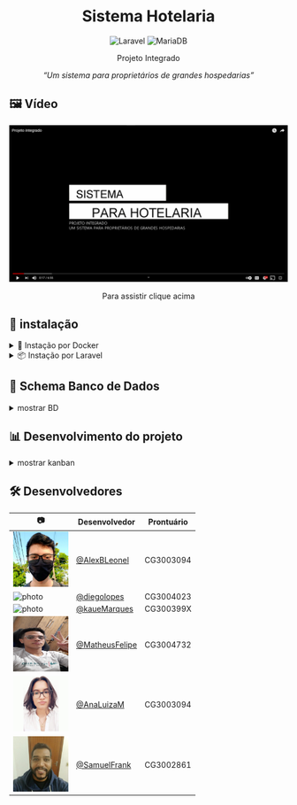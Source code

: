 <div align="center"  id="header">
    <h1 align="center"> Sistema Hotelaria</h1>

<div id="badges">

![Laravel](https://img.shields.io/badge/laravel-%23FF2D20.svg?style=for-the-badge&logo=laravel&logoColor=white)
![MariaDB](https://img.shields.io/badge/MariaDB-003545?style=for-the-badge&logo=mariadb&logoColor=white)


</div>

<p align="center">Projeto Integrado</p>
<p align="center">
  <i>“Um sistema para proprietários de grandes hospedarias”</i>
</p>

</div>




## 🖼️ Vídeo

<div align="center">
            
[![Assista o vídeo](./assetsDoc/yt-player.png)](https://youtu.be/nfRHwH5vm58 "Clique para assistir")

Para assistir clique acima
                                                                                                                      
</div>
    
</div>


## 🧰 instalação

<details>
  <summary>🐋 Instação por Docker</summary>
   <b>[DESCONTINUADO]</b>
</details>

<details>
  <summary>📦 Instação por Laravel</summary>
  <br>

  <h2>Pré requisistos</h2>

  * Ambiente Laravel preparado
  * Banco de dados MySQL/MariaDB porta <b> 3306 </b>

  <h2>Instalação</h2>

  <h3> Faça o clone do repositório </h3>

  <code> git clone https://github.com/AlexBLeonel/projeto-integrado.git </code>
  
  <h3> Vá para o container </h3>

  <code> cd container </code>

  <h3> Inicie o Banco de dados Mysql </h3>

  <b> Windows </b>

  <code> mysqld.exe </code>

  <b> Linux </b>

  <code> sudo /etc/init.d/mysql start </code>

  <h3> Popule o banco com informações de teste </h3>
  
  <code> php artisan migrate --seed </code>

    
  <h3> Inicie o App </h3>

  <code> php artisan serve </code>

    
  <h3> Vá para o navegador e acesse </h3>
  <a href="http://localhost:8000">localhost:8000</a>

</details>

<h2>📁 Schema Banco de Dados</h2>

<details>
  <summary>mostrar BD</summary>
   
   ![banco](./assetsDoc/projeto_integrado_db.png)

</details>


<h2>📊 Desenvolvimento do projeto </h2>

<details>
  <summary>mostrar kanban</summary>
   
   ![banco](./assetsDoc/trello.png)

</details>

## 🛠️ Desenvolvedores

| 📷                                                                                          | Desenvolvedor                                    | Prontuário |
| ----------                                                                                  | -----------------------------------------------   | ---------- |
| <img width="100px" alt="photo" src="./assetsDoc/alex.jfif"/>                                | [@AlexBLeonel](https://github.com/AlexBLeonel)    | CG3003094  |
| <img width="100px" alt="photo" src="https://avatars.githubusercontent.com/u/27782408?v=4"/> | [@diegolopes](https://github.com/diegolopes)      | CG3004023  |
| <img width="100px" alt="photo" src="https://avatars.githubusercontent.com/u/19640894?v=4"/> | [@kaueMarques](https://github.com/kaueMarques)    | CG300399X  |
| <img height="100px"  width="100px" alt="photo" src="./assetsDoc/matheus.jpeg"/>             | [@MatheusFelipe](https://github.com/SlackxRA1D)   | CG3004732  |
| <img width="100px" alt="photo" src="./assetsDoc/ana.jfif"/>                                 | [@AnaLuizaM](https://github.com/AnaLuizaM)        | CG3003094  |
| <img width="100px" alt="photo" src="./assetsDoc/samuel.jfif"/>                              | [@SamuelFrank](https://github.com/)               | CG3002861  |
